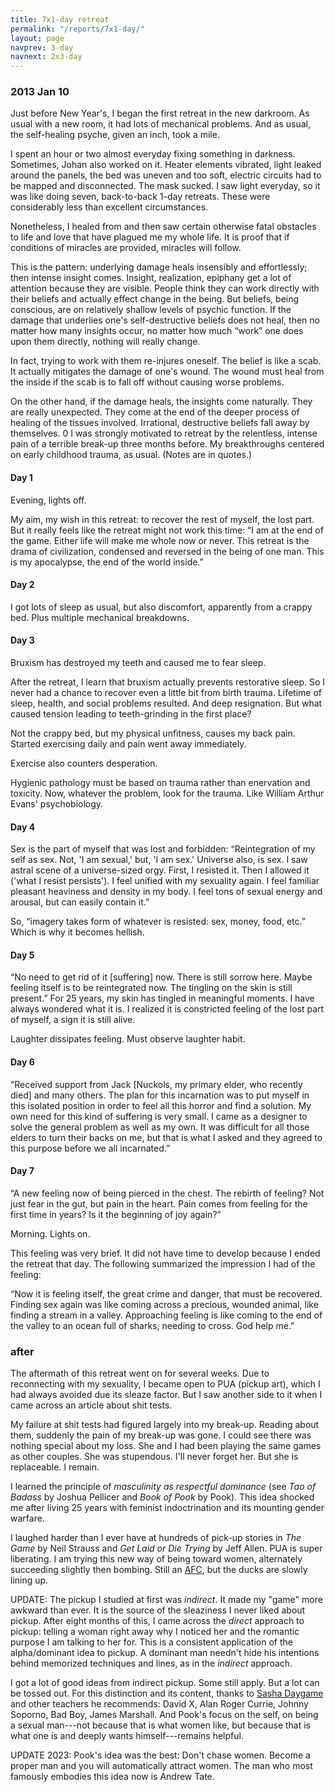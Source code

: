 ```yaml
---
title: 7x1-day retreat
permalink: "/reports/7x1-day/"
layout: page
navprev: 3-day
navnext: 2x3-day
---
```


### 2013 Jan 10

Just before New Year's, I began the first retreat in the new darkroom. As usual with a new room, it had lots of mechanical problems. And as usual, the self-healing psyche, given an inch, took a mile.

I spent an hour or two almost everyday fixing something in darkness. Sometimes, Johan also worked on it. Heater elements vibrated, light leaked around the panels, the bed was uneven and too soft, electric circuits had to be mapped and disconnected. The mask sucked. I saw light everyday, so it was like doing seven, back-to-back 1-day retreats. These were considerably less than excellent circumstances.

Nonetheless, I healed from and then saw certain otherwise fatal obstacles to life and love that have plagued me my whole life. It is proof that if conditions of miracles are provided, miracles will follow.

This is the pattern: underlying damage heals insensibly and effortlessly; then intense insight comes. Insight, realization, epiphany get a lot of attention because they are visible. People think they can work directly with their beliefs and actually effect change in the being. But beliefs, being conscious, are on relatively shallow levels of psychic function. If the damage that underlies one's self-destructive beliefs does not heal, then no matter how many insights occur, no matter how much “work” one does upon them directly, nothing will really change.

In fact, trying to work with them re-injures oneself. The belief is like a scab. It actually mitigates the damage of one's wound. The wound must heal from the inside if the scab is to fall off without causing worse problems.

On the other hand, if the damage heals, the insights come naturally. They are really unexpected. They come at the end of the deeper process of healing of the tissues involved. Irrational, destructive beliefs fall away by themselves.
0
I was strongly motivated to retreat by the relentless, intense pain of a terrible break-up three months before. My breakthroughs centered on early childhood trauma, as usual. (Notes are in quotes.)

#### Day 1

Evening, lights off.

My aim, my wish in this retreat: to recover the rest of myself, the lost part. But it really feels like the retreat might not work this time: “I am at the end of the game. Either life will make me whole now or never. This retreat is the drama of civilization, condensed and reversed in the being of one man. This is my apocalypse, the end of the world inside.”

#### Day 2

I got lots of sleep as usual, but also discomfort, apparently from a crappy bed. Plus multiple mechanical breakdowns.

#### Day 3

Bruxism has destroyed my teeth and caused me to fear sleep. 

After the retreat, I learn that bruxism actually prevents restorative sleep. So I never had a chance to recover even a little bit from birth trauma. Lifetime of sleep, health, and social problems resulted. And deep resignation. But what caused tension leading to teeth-grinding in the first place?

Not the crappy bed, but my physical unfitness, causes my back pain. Started exercising daily and pain went away immediately.

Exercise also counters desperation.

Hygienic pathology must be based on trauma rather than enervation and toxicity. Now, whatever the problem, look for the trauma. Like William Arthur Evans' psychobiology.

#### Day 4

Sex is the part of myself that was lost and forbidden: “Reintegration of my self as sex. Not, 'I am sexual,' but, 'I am sex.' Universe also, is sex. I saw astral scene of a universe-sized orgy. First, I resisted it. Then I allowed it ('what I resist persists'). I feel unified with my sexuality again. I feel familiar pleasant heaviness and density in my body. I feel tons of sexual energy and arousal, but can easily contain it.”

So, “imagery takes form of whatever is resisted: sex, money, food, etc.” Which is why it becomes hellish.

#### Day 5

“No need to get rid of it [suffering] now. There is still sorrow here. Maybe feeling itself is to be reintegrated now. The tingling on the skin is still present.” For 25 years, my skin has tingled in meaningful moments. I have always wondered what it is. I realized it is constricted feeling of the lost part of myself, a sign it is still alive.

Laughter dissipates feeling. Must observe laughter habit.

#### Day 6

“Received support from Jack [Nuckols, my primary elder, who recently died] and many others. The plan for this incarnation was to put myself in this isolated position in order to feel all this horror and find a solution. My own need for this kind of suffering is very small. I came as a designer to solve the general problem as well as my own. It was difficult for all those elders to turn their backs on me, but that is what I asked and they agreed to this purpose before we all incarnated.”

#### Day 7

“A new feeling now of being pierced in the chest. The rebirth of feeling? Not just fear in the gut, but pain in the heart. Pain comes from feeling for the first time in years? Is it the beginning of joy again?”

Morning. Lights on.

This feeling was very brief. It did not have time to develop because I ended the retreat that day. The following summarized the impression I had of the feeling:

“Now it is feeling itself, the great crime and danger, that must be recovered. Finding sex again was like coming across a precious, wounded animal, like finding a stream in a valley. Approaching feeling is like coming to the end of the valley to an ocean full of sharks, needing to cross. God help me.”


### after

The aftermath of this retreat went on for several weeks. Due to reconnecting with my sexuality, I became open to PUA (pickup art), which I had always avoided due its sleaze factor. But I saw another side to it when I came across an article about shit tests. 

My failure at shit tests had figured largely into my break-up. Reading about them, suddenly the pain of my break-up was gone. I could see there was nothing special about my loss. She and I had been playing the same games as other couples. She was stupendous. I'll never forget her. But she is replaceable. I remain.

I learned the principle of _masculinity as respectful dominance_ (see _Tao of Badass_ by Joshua Pellicer and _Book of Pook_ by Pook). This idea shocked me after living 25 years with feminist indoctrination and its mounting gender warfare.

I laughed harder than I ever have at hundreds of pick-up stories in _The Game_ by Neil Strauss and _Get Laid or Die Trying_ by Jeff Allen. PUA is super liberating. I am trying this new way of being toward women, alternately succeeding slightly then bombing. Still an [AFC](http://www.pualingo.com/pua-definitions/average-frustrated-chump-afc/), but the ducks are slowly lining up.

UPDATE: The pickup I studied at first was _indirect_. It made my "game" more awkward than ever. It is the source of the sleaziness I never liked about pickup. After eight months of this, I came across the _direct_ approach to pickup: telling a woman right away why I noticed her and the romantic purpose I am talking to her for. This is a consistent application of the alpha/dominant idea to pickup. A dominant man needn't hide his intentions behind memorized techniques and lines, as in the _indirect_ approach.

I got a lot of good ideas from indirect pickup. Some still apply. But a lot can be tossed out. For this distinction and its content, thanks to [Sasha Daygame](http://sashapua.com) and other teachers he recommends: David X, Alan Roger Currie, Johnny Soporno, Bad Boy, James Marshall. And Pook's focus on the self, on being a sexual man---not because that is what women like, but because that is what one is and deeply wants himself---remains helpful.

UPDATE 2023: Pook's idea was the best: Don't chase women. Become a proper man and you will automatically attract women. The man who most famously embodies this idea now is Andrew Tate.

